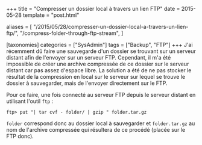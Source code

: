 +++
title = "Compresser un dossier local à travers un lien FTP"
date = 2015-05-28
template = "post.html"

aliases = [
  "/2015/05/28/compresser-un-dossier-local-a-travers-un-lien-ftp/",
  "/compress-folder-through-ftp-stream",
]

[taxonomies]
categories = ["SysAdmin"]
tags = ["Backup", "FTP"]
+++
J'ai récemment dû faire une sauvegarde d'un dossier se trouvant sur un serveur
distant afin de l'envoyer sur un serveur FTP. Cependant, il m'a été impossible
de créer une archive compressée de ce dossier sur le serveur distant car pas
assez d'espace libre. La solution a été de ne pas stocker le résultat de la
compression en local sur le serveur sur lequel se trouve le dossier à
sauvegarder, mais de l'envoyer directement sur le FTP.

Pour ce faire, une fois connecté au serveur FTP depuis le serveur distant en
utilisant l'outil `ftp` :

```
ftp> put "| tar cvf - folder/ | gzip " folder.tar.gz
```

`folder` correspond donc au dossier local à sauvegarder et `folder.tar.gz` au
nom de l'archive compressée qui résultera de ce procédé (placée sur le FTP
donc).
